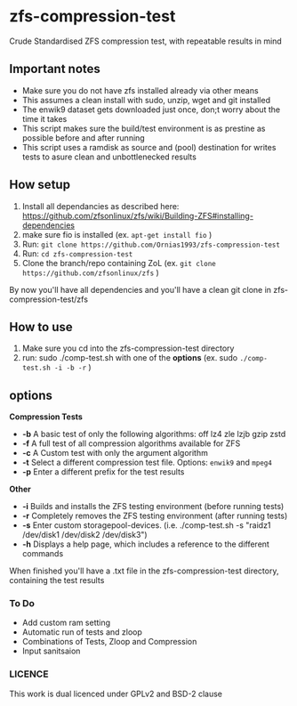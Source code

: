 
# zfs-compression-test
Crude Standardised ZFS compression test, with repeatable results in mind

## Important notes
- Make sure you do not have zfs installed already via other means
- This assumes a clean install with sudo, unzip, wget and git installed
- The enwik9 dataset gets downloaded just once, don;t worry about the time it takes
- This script makes sure the build/test environment is as prestine as possible before and after running
- This script uses a ramdisk as source and (pool) destination for writes tests to asure clean and unbottlenecked results

## How setup

1. Install all dependancies as described here: https://github.com/zfsonlinux/zfs/wiki/Building-ZFS#installing-dependencies
2. make sure fio is installed (ex. `apt-get install fio` )
3. Run: `git clone https://github.com/Ornias1993/zfs-compression-test`
4. Run: `cd zfs-compression-test`
5. Clone the branch/repo containing ZoL (ex. `git clone https://github.com/zfsonlinux/zfs` )

By now you'll have all dependencies and you'll have a clean git clone in zfs-compression-test/zfs

## How to use
1. Make sure you cd into the zfs-compression-test directory
2. run: sudo ./comp-test.sh with one of the **options** (ex. sudo `./comp-test.sh -i -b -r` )

## options

**Compression Tests**
- **-b** A basic test of only the following algorithms: off lz4 zle lzjb gzip zstd
- **-f** A full test of all compression algorithms available for ZFS
- **-c** A Custom test with only the argument algorithm
- **-t** Select a different compression test file. Options: `enwik9` and `mpeg4`
- **-p** Enter a different prefix for the test results

**Other**
- **-i** Builds and installs the ZFS testing environment (before running tests)
- **-r** Completely removes the ZFS testing environment (after running tests)
- **-s** Enter custom storagepool-devices. (i.e. ./comp-test.sh -s "raidz1 /dev/disk1 /dev/disk2 /dev/disk3") 
- **-h** Displays a help page, which includes a reference to the different commands

When finished you'll have a .txt file in the zfs-compression-test directory, containing the test results


### To Do
- Add custom ram setting
- Automatic run of tests and zloop
- Combinations of Tests, Zloop and Compression
- Input sanitsaion

### LICENCE
This work is dual licenced under GPLv2 and BSD-2 clause
